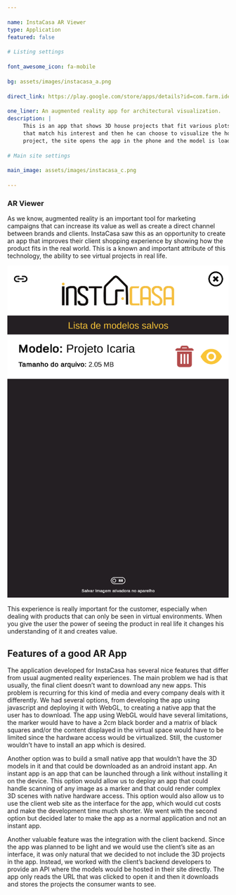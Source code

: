 ```yaml
---

name: InstaCasa AR Viewer
type: Application
featured: false

# Listing settings

font_awesome_icon: fa-mobile

bg: assets/images/instacasa_a.png

direct_link: https://play.google.com/store/apps/details?id=com.farm.ideas.arview

one_liner: An augmented reality app for architectural visualization.
description: |
     This is an app that shows 3D house projects that fit various plots of land. The user navigates the client company site, finds the lot specifications
     that match his interest and then he can choose to visualize the house project the client site offers for that plot. When the user clicks to view the
     project, the site opens the app in the phone and the model is loaded and displayed in augmented reality.

# Main site settings

main_image: assets/images/instacasa_c.png

---
```


### AR Viewer

As we know, augmented reality is an important tool for marketing campaigns that can increase its value as well as create a direct channel between brands and clients.
InstaCasa saw this as an opportunity to create an app that improves their client shopping experience by showing how the product fits in the real world. This is a known
and important attribute of this technology, the ability to see virtual projects in real life.

![picture of the application showing a 3D model loaded in augmented reality](assets/images/instacasa_b.png)

This experience is really important for the customer, especially when dealing with products that can only be seen in virtual environments. When you give the user the power
of seeing the product in real life it changes his understanding of it and creates value.

## Features of a good AR App

The application developed for InstaCasa has several nice features that differ from usual augmented reality experiences. The main problem we had is that usually, the final client 
doesn’t want to download any new apps. This problem is recurring for this kind of media and every company deals with it differently. 
We had several options, from developing the app using javascript and deploying it with WebGL, to creating a native app that the user has to download. The app using WebGL would have 
several limitations, the marker would have to have a 2cm black border and a matrix of black squares and/or the content displayed in the virtual space would have to be limited since the 
hardware access would be virtualized. Still, the customer wouldn’t have to install an app which is desired. 

Another option was to build a small native app that wouldn’t have the 3D models in it and that could be downloaded as an android instant app. An instant app is an app that can be launched 
through a link without installing it on the device. This option would allow us to deploy an app that could handle scanning of any image as a marker and that could render complex 3D scenes 
with native hardware access. This option would also allow us to use the client web site as the interface for the app, which would cut costs and make the development time much shorter. 
We went with the second option but decided later to make the app as a normal application and not an instant app. 

Another valuable feature was the integration with the client backend. Since the app was planned to be light and we would use the client’s site as an interface, it was only natural that we decided 
to not include the 3D projects in the app. Instead, we worked with the client’s backend developers to provide an API where the models would be hosted in their site directly. The app only reads the 
URL that was clicked to open it and then it downloads and stores the projects the consumer wants to see.